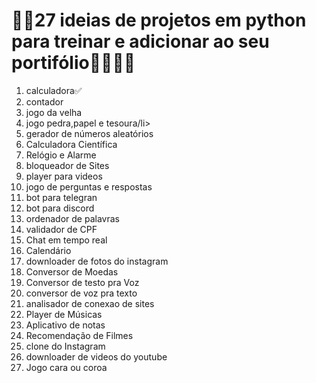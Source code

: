 <h1>👩‍💻27 ideias de projetos em  python para treinar e adicionar ao seu portifólio👩‍💻👨‍💻</h1>
<ol>
    <li>calculadora✅</li>
    <li>contador</li>
    <li>jogo da velha</li>
    <li>jogo pedra,papel e tesoura/li>
    <li>gerador de números aleatórios</li>
    <li>Calculadora Científica</li>
    <li>Relógio e Alarme</li>
    <li>bloqueador de Sites</li>
    <li>player para videos</li>
    <li>jogo de perguntas e respostas</li>
    <li>bot para telegran</li>
    <li>bot para discord</li>
    <li>ordenador de palavras</li>
    <li>validador de CPF</li>
    <li>Chat em tempo real</li>
    <li>Calendário</li>
    <li>downloader de fotos do instagram</li>
    <li>Conversor de Moedas</li>
    <li>Conversor de testo pra Voz</li>
    <li>conversor de voz pra texto</li>
    <li>analisador de conexao de sites</li>
    <li>Player de Músicas</li>
    <li>Aplicativo de notas</li>
    <li>Recomendação de Filmes</li>
    <li>clone do Instagram</li>
    <li>downloader de videos do youtube</li>
    <li>Jogo cara ou coroa</li>
</ol>
